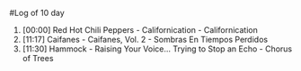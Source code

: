 #Log of 10 day

1. [00:00] Red Hot Chili Peppers - Californication - Californication
1. [11:17] Caifanes - Caifanes, Vol. 2 - Sombras En Tiempos Perdidos
1. [11:30] Hammock - Raising Your Voice... Trying to Stop an Echo - Chorus of Trees
